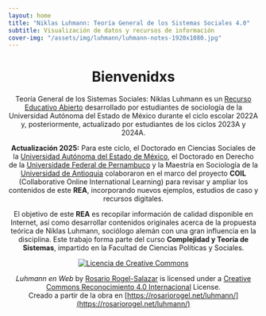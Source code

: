 ```yaml
---
layout: home
title: "Niklas Luhmann: Teoría General de los Sistemas Sociales 4.0"
subtitle: Visualización de datos y recursos de información
cover-img: "/assets/img/luhmann/luhmann-notes-1920x1080.jpg"
---
```


<div style="text-align: center;" markdown="1">

# Bienvenidxs

Teoría General de los Sistemas Sociales: Niklas Luhmann es un [Recurso Educativo Abierto](https://www.unesco.org/en/open-educational-resources) desarrollado por estudiantes de sociología de la Universidad Autónoma del Estado de México durante el ciclo escolar 2022A y, posteriormente, actualizado por estudiantes de los ciclos 2023A y 2024A.

**Actualización 2025:** Para este ciclo, el Doctorado en Ciencias Sociales de la [Universidad Autónoma del Estado de México](https://www.uaemex.mx/), el Doctorado en Derecho de la [Universidade Federal de Pernambuco](https://www.ufpe.br/) y la Maestría en Sociología de la [Universidad de Antioquia](https://www.udea.edu.co/) colaboraron en el marco del proyecto **COIL** (Collaborative Online International Learning) para revisar y ampliar los contenidos de este **REA**, incorporando nuevos ejemplos, estudios de caso y recursos digitales.

El objetivo de este **REA** es recopilar información de calidad disponible en Internet, así como desarrollar contenidos originales acerca de la propuesta teórica de Niklas Luhmann, sociólogo alemán con una gran influencia en la disciplina. Este trabajo forma parte del curso **Complejidad y Teoría de Sistemas**, impartido en la Facultad de Ciencias Políticas y Sociales.

[![Licencia de Creative Commons](https://i.creativecommons.org/l/by/4.0/88x31.png)](http://creativecommons.org/licenses/by/4.0/)

_Luhmann en Web_ by [Rosario Rogel-Salazar](https://rosariorogel.net/luhmann/) is licensed under a [Creative Commons Reconocimiento 4.0 Internacional](http://creativecommons.org/licenses/by/4.0/) License.  
Creado a partir de la obra en [https://rosariorogel.net/luhmann/](https://rosariorogel.net/luhmann/)

</div>
